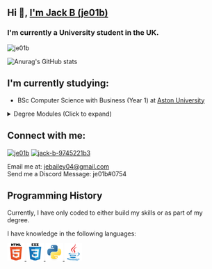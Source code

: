 ## Hi 👋, [I'm Jack B (je01b)](https://je01b.vercel.app/)

### I'm currently a University student in the UK.

<p align="left"> <img src="https://komarev.com/ghpvc/?username=je01b&label=Profile%20views&color=0e75b6&style=flat" alt="je01b" /> </p>

![Anurag's GitHub stats](https://github-readme-stats-je01b.vercel.app/api?username=je01b&hide=stars,contribs&count_private=true&show_icons=true&theme=transparent)
## I'm currently studying:

- BSc Computer Science with Business (Year 1) at [Aston University](https://www.aston.ac.uk/)

<details>
<summary>Degree Modules (Click to expand)</summary>

<p style="margin-left: 25px;">These are the modules that I have studies or will study in <strong>Year 1</strong> of the course:</p> 
<ul>
    <li>Foundations of Object Oriented Programming (September 2022 - December 2022)</li>
    <li>Mathematics for Computing Professionals (September 2022 - December 2022)</li>
    <li>Computer Systems (September 2022 - December 2022)</li>
    <li>Introduction to Marketing Management (September 2022 - December 2022)</li>
    <li>Introductory Accounting for Business (January 2023 - April 2023)</li>
    <li>Internet Applications & Database Design (January 2023 - April 2023)</li>
    <li>Professional and Social Aspects of Computing (January 2023 - April 2023)</li>
</ul>

</details>

## Connect with me:

<p>  
<a href="https://twitter.com/je01b" target="blank"><img align="center" src="https://raw.githubusercontent.com/rahuldkjain/github-profile-readme-generator/master/src/images/icons/Social/twitter.svg" alt="je01b" height="30" width="40" /></a>  
<a href="https://linkedin.com/in/jack-b-9745221b3" target="blank"><img align="center" src="https://raw.githubusercontent.com/rahuldkjain/github-profile-readme-generator/master/src/images/icons/Social/linked-in-alt.svg" alt="jack-b-9745221b3" height="30" width="40" /></a>  
</p>

Email me at: [jebailey04@gmail.com](mailto:jebailey04@gmail.com) <br>
Send me a Discord Message: je01b#0754

## Programming History

Currently, I have only coded to either build my skills or as part of my degree.

I have knowledge in the following languages:

<p align="left"> <a href="https://www.w3.org/html/" target="_blank" rel="noreferrer"> <img src="https://raw.githubusercontent.com/devicons/devicon/master/icons/html5/html5-original-wordmark.svg" alt="html5" width="40" height="40"/> </a> <a href="https://www.w3schools.com/css/" target="_blank" rel="noreferrer"> <img src="https://raw.githubusercontent.com/devicons/devicon/master/icons/css3/css3-original-wordmark.svg" alt="css3" width="40" height="40"/> </a>  <a href="https://www.python.org" target="_blank" rel="noreferrer"> <img src="https://raw.githubusercontent.com/devicons/devicon/master/icons/python/python-original.svg" alt="python" width="40" height="40"/> </a> <a href="https://www.java.com" target="_blank" rel="noreferrer"> <img src="https://raw.githubusercontent.com/devicons/devicon/master/icons/java/java-original.svg" alt="java" width="40" height="40"/> </a> 
</p>
